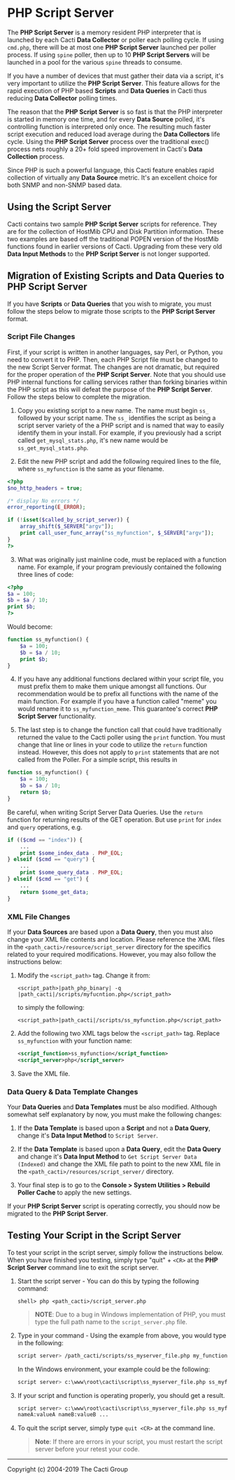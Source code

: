 # PHP Script Server

The **PHP Script Server** is a memory resident PHP interpreter that is launched by each Cacti **Data Collector** or poller each polling cycle.  If using `cmd.php`, there will be at most one **PHP Script Server** launched per poller process.  If using `spine` poller, then up to 10 **PHP Script Servers** will be launched in a pool for the various `spine` threads to consume.

If you have a number of devices that must gather their data via a script, it's very important to utilize the **PHP Script Server**. This feature allows for the rapid execution of PHP based **Scripts** and **Data Queries** in Cacti thus reducing **Data Collector** polling times.

The reason that the **PHP Script Server** is so fast is that the PHP interpreter is started in memory one time, and for every **Data Source** polled, it's controlling function is interpreted only once. The resulting much faster script execution and reduced load average during the **Data Collectors** life cycle. Using the **PHP Script Server** process over the traditional exec() process nets roughly a 20+ fold speed improvement in Cacti's **Data Collection** process.

Since PHP is such a powerful language, this Cacti feature enables rapid collection of virtually any **Data Source** metric.  It's an excellent choice for both SNMP and non-SNMP based data.

## Using the Script Server

Cacti contains two sample **PHP Script Server** scripts for reference. They are for the collection of HostMib CPU and Disk Partition information. These two examples are based off the traditional POPEN version of the HostMib functions found in earlier versions of Cacti.  Upgrading from these very old **Data Input Methods** to the **PHP Script Server** is not longer supported.

## Migration of Existing Scripts and Data Queries to PHP Script Server

If you have **Scripts** or **Data Queries** that you wish to migrate, you must follow the steps below to migrate those scripts to the **PHP Script Server** format.

### Script File Changes

First, if your script is written in another languages, say Perl, or Python, you need to convert it to PHP.  Then, each PHP Script file must be changed to the new Script Server format. The changes are not dramatic, but required for the proper operation of the **PHP Script Server**. Note that you should use PHP internal functions for calling services rather than forking binaries within the PHP script as this will defeat the purpose of the **PHP Script Server**.  Follow the steps below to complete the migration.

1. Copy you existing script to a new name. The name must begin `ss_` followed by your script name. The `ss_` identifies the script as being a script server variety of the a PHP script and is named that way to easily identify them in your install. For example, if you previously had a script called `get_mysql_stats.php`, it's new name would be `ss_get_mysql_stats.php`.

2. Edit the new PHP script and add the following required lines to the file, where `ss_myfunction` is the same as your filename.

```php
<?php
$no_http_headers = true;

/* display No errors */
error_reporting(E_ERROR);

if (!isset($called_by_script_server)) {
    array_shift($_SERVER["argv"]);
    print call_user_func_array("ss_myfunction", $_SERVER["argv"]);
}
?>
```

3. What was originally just mainline code, must be replaced with a function name. For example, if your program previously contained the following three lines of code:

```php
<?php
$a = 100;
$b = $a / 10;
print $b;
?>
```

   Would become:

```php
function ss_myfunction() {
    $a = 100;
    $b = $a / 10;
    print $b;
}
```

4. If you have any additional functions declared within your script file, you must prefix them to make them unique amongst all functions. Our recommendation would be to prefix all functions with the name of the main function. For example if you have a function called "meme" you would rename it to `ss_myfunction_meme`. This guarantee's correct **PHP Script Server** functionality.

5. The last step is to change the function call that could have traditionally returned the value to the Cacti poller using the `print` function. You must change that line or lines in your code to utilize the `return` function instead. However, this does not apply to `print` statements that are not called from the Poller. For a simple script, this results in

```php
function ss_myfunction() {
    $a = 100;
    $b = $a / 10;
    return $b;
}
```

   Be careful, when writing Script Server Data Queries. Use the `return` function for returning results of the GET operation. But use `print` for `index` and `query` operations, e.g.

```php
if (($cmd == "index")) {
    ...
    print $some_index_data . PHP_EOL;
} elseif ($cmd == "query") {
    ...
    print $some_query_data . PHP_EOL;
} elseif ($cmd == "get") {
    ...
    return $some_get_data;
}
```

### XML File Changes

If your **Data Sources** are based upon a **Data Query**, then you must also change your XML file contents and location. Please reference the XML files in the `<path_cacti>/resource/script_server` directory for the specifics related to your required modifications. However, you may also follow the instructions below:

1. Modify the `<script_path>` tag. Change it from:

   `<script_path>|path_php_binary| -q |path_cacti|/scripts/myfucntion.php</script_path>`

   to simply the following:

   `<script_path>|path_cacti|/scripts/ss_myfunction.php</script_path>`

2. Add the following two XML tags below the `<script_path>` tag. Replace
   `ss_myfunction` with your function name:

    ```xml
    <script_function>ss_myfunction</script_function>
    <script_server>php</script_server>
    ```

3. Save the XML file.

### Data Query & Data Template Changes

Your **Data Queries** and **Data Templates** must be also modified. Although somewhat self explanatory by now, you must make the following changes:

1. If the **Data Template** is based upon a **Script** and not a **Data Query**, change it's **Data Input Method** to `Script Server`.

2. If the **Data Template** is based upon a **Data Query**, edit the **Data Query** and change it's **Data Input Method** to `Get Script Server Data (Indexed)` and change the XML file path to point to the new XML file in the `<path_cacti>/resources/script_server/` directory.

3. Your final step is to go to the **Console > System Utilities > Rebuild Poller Cache** to apply the new settings.

If your **PHP Script Server** script is operating correctly, you should now be migrated to the **PHP Script Server**.

## Testing Your Script in the Script Server

To test your script in the script server, simply follow the instructions below. When you have finished you testing, simply type "quit" + `<CR>` at the **PHP Script Server** command line to exit the script server.

1. Start the script server - You can do this by typing the following command:

   `shell> php <path_cacti>/script_server.php`

   > **NOTE**: Due to a bug in Windows implementation of PHP, you must type the full path name to the `script_server.php` file.

2. Type in your command - Using the example from above, you would type in the
   following:

   ```sh
   script server> /path_cacti/scripts/ss_myserver_file.php my_function argument1 argument2 ...
   ```

   In the Windows environment, your example could be the following:

   ```sh
   script server> c:\www\root\cacti\script\ss_myserver_file.php ss_myfunction argument1 argument2 ...
   ```

3. If your script and function is operating properly, you should get a result.

   ```sh
   script server> c:\www\root\cacti\script\ss_myserver_file.php ss_myfunction argument1 argument2 ...
   nameA:valueA nameB:valueB ...
   ```

4. To quit the script server, simply type `quit <CR>` at the command line.

   > **Note**: If there are errors in your script, you must restart the script server before your retest your code.

---
Copyright (c) 2004-2019 The Cacti Group
